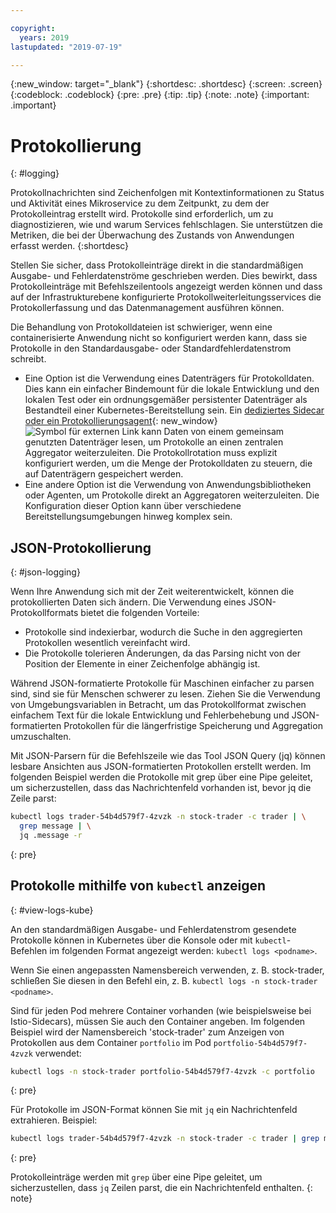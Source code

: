 ```yaml
---

copyright:
  years: 2019
lastupdated: "2019-07-19"

---
```


{:new_window: target="_blank"}
{:shortdesc: .shortdesc}
{:screen: .screen}
{:codeblock: .codeblock}
{:pre: .pre}
{:tip: .tip}
{:note: .note}
{:important: .important}

# Protokollierung
{: #logging}

Protokollnachrichten sind Zeichenfolgen mit Kontextinformationen zu Status und Aktivität eines Mikroservice zu dem Zeitpunkt, zu dem der Protokolleintrag erstellt wird. Protokolle sind erforderlich, um zu diagnostizieren, wie und warum Services fehlschlagen. Sie unterstützen die Metriken, die bei der Überwachung des Zustands von Anwendungen erfasst werden.
{:shortdesc}

Stellen Sie sicher, dass Protokolleinträge direkt in die standardmäßigen Ausgabe- und Fehlerdatenströme geschrieben werden. Dies bewirkt, dass Protokolleinträge mit Befehlszeilentools angezeigt werden können und dass auf der Infrastrukturebene konfigurierte Protokollweiterleitungsservices die Protokollerfassung und das Datenmanagement ausführen können.

Die Behandlung von Protokolldateien ist schwieriger, wenn eine containerisierte Anwendung nicht so konfiguriert werden kann, dass sie Protokolle in den Standardausgabe- oder Standardfehlerdatenstrom schreibt.

* Eine Option ist die Verwendung eines Datenträgers für Protokolldaten. Dies kann ein einfacher Bindemount für die lokale Entwicklung und den lokalen Test oder ein ordnungsgemäßer persistenter Datenträger als Bestandteil einer Kubernetes-Bereitstellung sein. Ein [dediziertes Sidecar oder ein Protokollierungsagent](https://kubernetes.io/docs/concepts/cluster-administration/logging/#sidecar-container-with-a-logging-agent){: new_window} ![Symbol für externen Link](../icons/launch-glyph.svg "Symbol für externen Link") kann Daten von einem gemeinsam genutzten Datenträger lesen, um Protokolle an einen zentralen Aggregator weiterzuleiten. Die Protokollrotation muss explizit konfiguriert werden, um die Menge der Protokolldaten zu steuern, die auf Datenträgern gespeichert werden.
* Eine andere Option ist die Verwendung von Anwendungsbibliotheken oder Agenten, um Protokolle direkt an Aggregatoren weiterzuleiten. Die Konfiguration dieser Option kann über verschiedene Bereitstellungsumgebungen hinweg komplex sein.

## JSON-Protokollierung
{: #json-logging}

Wenn Ihre Anwendung sich mit der Zeit weiterentwickelt, können die protokollierten Daten sich ändern. Die Verwendung eines JSON-Protokollformats bietet die folgenden Vorteile:

* Protokolle sind indexierbar, wodurch die Suche in den aggregierten Protokollen wesentlich vereinfacht wird.
* Die Protokolle tolerieren Änderungen, da das Parsing nicht von der Position der Elemente in einer Zeichenfolge abhängig ist.

Während JSON-formatierte Protokolle für Maschinen einfacher zu parsen sind, sind sie für Menschen schwerer zu lesen. Ziehen Sie die Verwendung von Umgebungsvariablen in Betracht, um das Protokollformat zwischen einfachem Text für die lokale Entwicklung und Fehlerbehebung und JSON-formatierten Protokollen für die längerfristige Speicherung und Aggregation umzuschalten.

Mit JSON-Parsern für die Befehlszeile wie das Tool JSON Query (jq) können lesbare Ansichten aus JSON-formatierten Protokollen erstellt werden. Im folgenden Beispiel werden die Protokolle mit grep über eine Pipe geleitet, um sicherzustellen, dass das Nachrichtenfeld vorhanden ist, bevor jq die Zeile parst:

```bash
kubectl logs trader-54b4d579f7-4zvzk -n stock-trader -c trader | \
  grep message | \
  jq .message -r
```
{: pre}

## Protokolle mithilfe von `kubectl` anzeigen
{: #view-logs-kube}

An den standardmäßigen Ausgabe- und Fehlerdatenstrom gesendete Protokolle können in Kubernetes über die Konsole oder mit `kubectl`-Befehlen im folgenden Format angezeigt werden: `kubectl logs <podname>`.

Wenn Sie einen angepassten Namensbereich verwenden, z. B. stock-trader, schließen Sie diesen in den Befehl ein, z. B. `kubectl logs -n stock-trader <podname>`.

Sind für jeden Pod mehrere Container vorhanden (wie beispielsweise bei Istio-Sidecars), müssen Sie auch den Container angeben. Im folgenden Beispiel wird der Namensbereich 'stock-trader' zum Anzeigen von Protokollen aus dem Container `portfolio` im Pod `portfolio-54b4d579f7-4zvzk` verwendet:

```bash
kubectl logs -n stock-trader portfolio-54b4d579f7-4zvzk -c portfolio
```
{: pre}

Für Protokolle im JSON-Format können Sie mit `jq` ein Nachrichtenfeld extrahieren. Beispiel:

```bash
kubectl logs trader-54b4d579f7-4zvzk -n stock-trader -c trader | grep message | jq .message -r
```
{: pre}

Protokolleinträge werden mit `grep` über eine Pipe geleitet, um sicherzustellen, dass `jq` Zeilen parst, die ein Nachrichtenfeld enthalten.
{: note}

